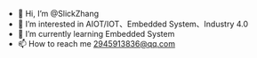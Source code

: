 - 👋 Hi, I’m @SlickZhang
- 👀 I’m interested in AIOT/IOT、Embedded System、Industry 4.0
- 🌱 I’m currently learning Embedded System
- 📫 How to reach me 2945913836@qq.com

<!---
SlickZhang/SlickZhang is a ✨ special ✨ repository because its `README.md` (this file) appears on your GitHub profile.
You can click the Preview link to take a look at your changes.
--->
